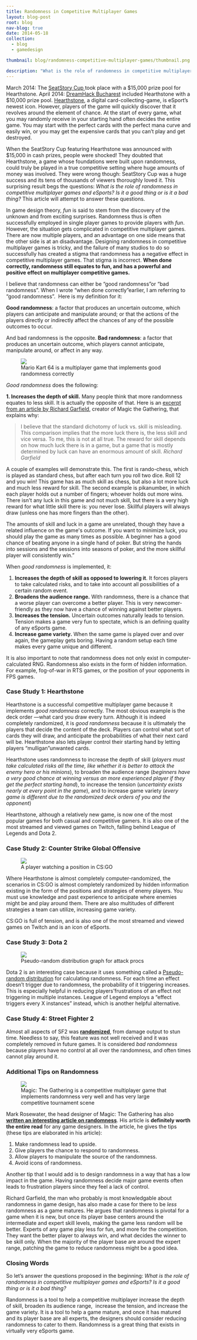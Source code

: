 ```yaml
---
title: Randomness in Competitive Multiplayer Games
layout: blog-post
root: blog
nav-blog: true
date: 2014-05-18
collection:
  - blog
  - gamedesign

thumbnail: blog/randomness-competitive-multiplayer-games/thumbnail.png

description: "What is the role of randomness in competitive multiplayer games and eSports? Is it a good thing or is it a bad thing?"
---
```



March 2014: The [SeatStory Cup ][1]took place with a $15,000 prize pool for Hearthstone. April 2014: [DreamHack Bucharest][2] included Hearthstone with a $10,000 prize pool. [Hearthstone][3], a digital card-collecting-game, is eSport’s newest icon. However, players of the game will quickly discover that it revolves around the element of chance. At the start of every game, what you may randomly receive in your starting hand often decides the entire game. You may start with the perfect cards with the perfect mana curve and easily win, or you may get the expensive cards that you can’t play and get destroyed.

When the SeatStory Cup featuring Hearthstone was announced with $15,000 in cash prizes, people were shocked! They doubted that Hearthstone, a game whose foundations were built upon randomness, could truly be played in a true competitive setting where huge amounts of money was involved. They were wrong though: SeatStory Cup was a huge success and its tens of thousands of viewers thoroughly loved it. This surprising result begs the questions: *What is the role of randomness in competitive multiplayer games and eSports? Is it a good thing or is it a bad thing?* This article will attempt to answer these questions.

In game design theory, *fun* is said to stem from the discovery of the unknown and from exciting surprises. Randomness thus is often successfully employed in single player games to provide players with *fun*. However, the situation gets complicated in competitive multiplayer games. There are now multiple players, and an advantage on one side means that the other side is at an disadvantage. Designing randomness in competitive multiplayer games is tricky, and the failure of many studios to do so successfully has created a stigma that randomness has a negative effect in competitive multiplayer games. That stigma is incorrect. **When done correctly, randomness still equates to fun, and has a powerful and positive effect on multiplayer competitive games.**

I believe that randomness can either be “good randomness”or “bad randomness”. When I wrote “when done correctly”earlier, I am referring to “good randomness”.  Here is my definition for it:

**Good randomness**: a factor that produces an uncertain outcome, which players can anticipate and manipulate around; or that the actions of the players directly or indirectly affect the chances of any of the possible outcomes to occur.

And bad randomness is the opposite. **Bad randomness**: a factor that produces an uncertain outcome, which players cannot anticipate, manipulate around, or affect in any way.

<figure>
<img src="/assets/images/blog/randomness-competitive-multiplayer-games/1.jpg">
<figcaption>Mario Kart 64 is a multiplayer game that implements good randomness correctly</figcaption>
</figure>

*Good randomness* does the following:

**1. Increases the depth of skill.** Many people think that more randomness equates to less skill. It is actually the opposite of that. Here is an [excerpt from an article by Richard Garfield][4], creator of Magic the Gathering, that explains why:

>I believe that the standard dichotomy of luck vs. skill is misleading. This comparison implies that the more luck there is, the less skill and vice versa. To me, this is not at all true. The reward for skill depends on how much luck there is in a game, but a game that is mostly determined by luck can have an enormous amount of skill.
><cite>Richard Garfield</cite>

A couple of examples will demonstrate this. The first is rando-chess, which is played as standard chess, but after each turn you roll two dice. Roll 12 and you win! This game has as much skill as chess, but also a lot more luck and much less reward for skill. The second example is pikanumber, in which each player holds out a number of fingers; whoever holds out more wins. There isn't any luck in this game and not much skill, but there is a very high reward for what little skill there is: you never lose. Skillful players will always draw (unless one has more fingers than the other).

The amounts of skill and luck in a game are unrelated, though they have a related influence on the game's outcome. If you want to minimize luck, you should play the game as many times as possible. A beginner has a good chance of beating anyone in a single hand of poker. But string the hands into sessions and the sessions into seasons of poker, and the more skillful player will consistently win.”

When *good randomness* is implemented, it:

1. **Increases the depth of skill as opposed to lowering it**. It forces players to take calculated risks, and to take into account all possibilities of a certain random event.
2. **Broadens the audience range.** With randomness, there is a chance that a worse player can overcome a better player. This is very newcomer-friendly as they now have a chance of winning against better players.
3. **Increases the tension.** Uncertain outcomes naturally leads to tension. Tension makes a game very fun to spectate, which is an defining quality of any eSports game.
4. **Increase game variety.** When the same game is played over and over again, the gameplay gets boring. Having a random setup each time makes every game unique and different.

It is also important to note that randomness does not only exist in computer-calculated RNG. Randomness also exists in the form of hidden information. For example, fog-of-war in RTS games, or the position of your opponents in FPS games.

### Case Study 1: Hearthstone

Hearthstone is a successful competitive multiplayer game because it implements *good randomness* correctly. The most obvious example is the deck order —what card you draw every turn. Although it is indeed completely randomized, it is *good randomness* because it is ultimately the players that decide the content of the deck. Players can control what sort of cards they will draw, and anticipate the probabilities of what their next card will be. Hearthstone also lets player control their starting hand by letting players “mulligan”unwanted cards.

Hearthstone uses randomness to increase the depth of skill (*players must take calculated risks all the time, like whether it is better to attack the enemy hero or his minions*), to broaden the audience range (*beginners have a very good chance at winning versus an more experienced player if they get the perfect starting hand*), to increase the tension (*uncertainty exists nearly at every point in the game*), and to increase game variety (*every game is different due to the randomized deck orders of you and the opponent*)

Hearthstone, although a relatively new game, is now one of the most popular games for both casual and competitive gamers. It is also one of the most streamed and viewed games on Twitch, falling behind League of Legends and Dota 2.

### Case Study 2: Counter Strike Global Offensive

<figure>
<img src="/assets/images/blog/randomness-competitive-multiplayer-games/2.jpg">
<figcaption>A player watching a position in CS:GO</figcaption>
</figure>

Where Hearthstone is almost completely computer-randomized, the scenarios in CS:GO is almost completely randomized by hidden information existing in the form of the positions and strategies of enemy players. You must use knowledge and past experience to anticipate where enemies might be and play around them. There are also multitudes of different strategies a team can utilize, increasing game variety.

CS:GO is full of tension, and is also one of the most streamed and viewed games on Twitch and is an icon of eSports.

### Case Study 3: Dota 2

<figure>
<img src="/assets/images/blog/randomness-competitive-multiplayer-games/3.jpg">
<figcaption>Pseudo-random distribution graph for attack procs</figcaption>
</figure>

Dota 2 is an interesting case because it uses something called a [Pseudo-random distribution][6] for calculating randomness. For each time an effect doesn’t trigger due to randomness, the probability of it triggering increases. This is especially helpful in reducing players’frustrations of an effect not triggering in multiple instances. League of Legend employs a “effect triggers every X instances” instead, which is another helpful alternative.

### Case Study 4: Street Fighter 2

Almost all aspects of SF2 was [**randomized**][7], from damage output to stun time. Needless to say, this feature was not well received and it was completely removed in future games. It is considered *bad randomness* because players have no control at all over the randomness, and often times cannot play around it.

### Additional Tips on Randomness

<figure>
<img src="/assets/images/blog/randomness-competitive-multiplayer-games/4.jpg">
<figcaption>Magic: The Gathering is a competitive multiplayer game that implements randomness very well and has very large competitive tournament scene</figcaption>
</figure>

Mark Rosewater, the head designer of Magic: The Gathering has also [**written an interesting article on randomness**][8]. His article is **definitely worth the entire read** for any game designers. In the article, he gives the tips (these tips are elaborated in his article):

  1. Make randomness lead to upside.
  2. Give players the chance to respond to randomness.
  3. Allow players to manipulate the source of the randomness.
  4. Avoid icons of randomness.

Another tip that I would add is to design randomness in a way that has a low impact in the game. Having randomness decide major game events often leads to frustration players since they feel a lack of control.

Richard Garfield, the man who probably is most knowledgable about randomness in game design, has also made a case for there to be *less* randomness as a game matures. He argues that randomness is pivotal for a game when it is new, but once its player base centers around the intermediate and expert skill levels, making the game less random will be better. Experts of any game play less for fun, and more for the competition. They want the better player to always win, and what decides the winner to be skill only. When the majority of the player base are around the expert range, patching the game to reduce randomness might be a good idea.

### Closing Words

So let’s answer the questions proposed in the beginning: *What is the role of randomness in competitive multiplayer games and eSports? Is it a good thing or is it a bad thing?*

Randomness is a tool to help a competitive multiplayer increase the depth of skill, broaden its audience range,  increase the tension, and increase the game variety. It is a tool to help a game mature, and once it has matured and its player base are all experts, the designers should consider reducing randomness to cater to them. Randomness is a great thing that exists in virtually very eSports game.


 [1]: http://wiki.teamliquid.net/hearthstone/SeatStory_Cup
 [2]: http://wiki.teamliquid.net/hearthstone/2014_DreamHack_Open/Bucharest
 [3]: http://us.battle.net/hearthstone/en/?-
 [4]: http://www.wizards.com/magic/magazine/Article.aspx?x=mtg/daily/feature/119
 [5]: http://www.kendevblog.com/wp-content/uploads/2014/05/Screen-Shot-2014-05-18-at-12.47.16-PM.png
 [6]: http://dota2.gamepedia.com/Pseudo-random_distribution
 [7]: http://sonichurricane.com/articles/sf2randomness.html
 [8]: http://www.wizards.com/magic/magazine/article.aspx?x=mtg/daily/mm/37